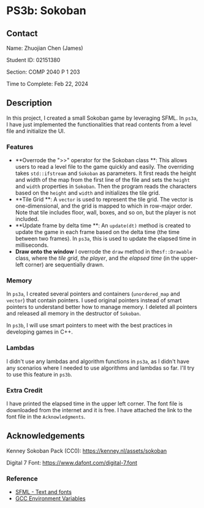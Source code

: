 # PS3b: Sokoban

## Contact

Name: Zhuojian Chen (James)

Student ID: 02151380

Section: COMP 2040 P 1 203

Time to Complete: Feb 22, 2024

## Description

In this project, I created a small Sokoban game by leveraging SFML. In `ps3a`, I have just implemented the functionalities that read contents from a level file and initialize the UI.

### Features

* **Overrode the ">>" operator for the Sokoban class
  **: This allows users to read a level file to the game quickly and easily. The overriding takes `std::ifstream` and `Sokoban` as parameters. It first reads the height and width of the map from the first line of the file and sets the `height` and `width` properties in `Sokoban`. Then the program reads the characters based on the `height` and `width` and initializes the tile grid.
* **Tile Grid
  **:  A `vector` is used to represent the tile grid. The vector is one-dimensional, and the grid is mapped to which in row-major order. Note that tile includes floor, wall, boxes, and so on, but the player is not included.
* **Update frame by delta time
  **: An `update(dt)` method is created to update the game in each frame based on the delta time (the time between two frames). In `ps3a`, this is used to update the elapsed time in milliseconds.
* **Draw onto the window** I overrode the `draw` method in the`sf::Drawable` class, where the *tile
  grid*, *the player*, and *the elapsed time* (in the upper-left corner) are sequentially drawn.

### Memory

In `ps3a`, I created several pointers and containers (`unordered_map` and `vector`) that contain pointers. I used original pointers instead of smart pointers to understand better how to manage memory. I deleted all pointers and released all memory in the destructor of `Sokoban`.

In `ps3b`, I will use smart pointers to meet with the best practices in developing games in C++.

### Lambdas

I didn't use any lambdas and algorithm functions in `ps3a`, as I didn't have any scenarios where I needed to use algorithms and lambdas so far. I'll try to use this feature in `ps3b`.

### Extra Credit

I have printed the elapsed time in the upper left corner. The font file is downloaded from the internet and it is free. I have attached the link to the font file in the `Acknowledgments`.

## Acknowledgements

Kenney Sokoban Pack (CC0): https://kenney.nl/assets/sokoban

Digital 7 Font: https://www.dafont.com/digital-7.font

### Reference

* [SFML - Text and fonts](https://www.sfml-dev.org/tutorials/2.6/graphics-text.php)
* [GCC Environment Variables](https://gcc.gnu.org/onlinedocs/cpp/Environment-Variables.html)
